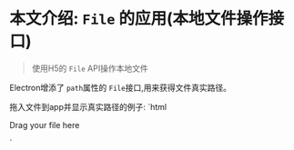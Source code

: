 # 本文介绍: `File` 的应用(本地文件操作接口)

>使用H5的 `File` API操作本地文件

Electron增添了 `path`属性的 `File`接口,用来获得文件真实路径。

拖入文件到app并显示真实路径的例子:
`html
<div id=`holder`>
  Drag your file here
</div>

<script>
  const holder = document.getElementById('holder')
  holder.ondragover = () => {
    return false;
  }
  holder.ondragleave = holder.ondragend = () => {
    return false;
  }
  holder.ondrop = (e) => {
    e.preventDefault()
    for (let f of e.dataTransfer.files) {
      console.log('File(s) you dragged here: ', f.path)
    }
    return false;
  }
</script>
`